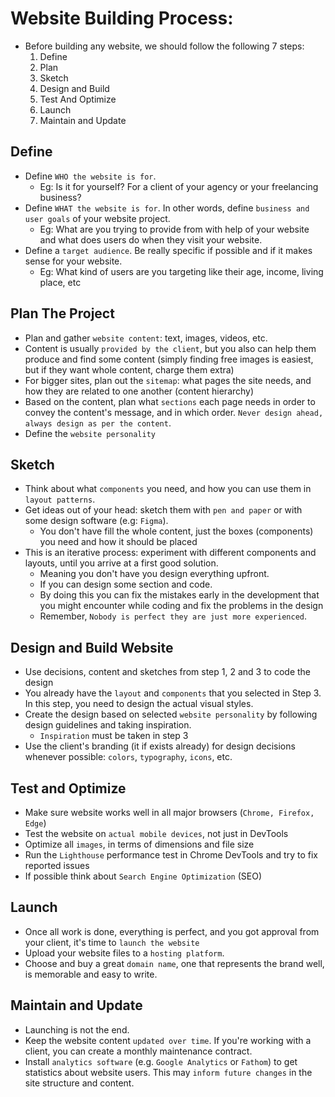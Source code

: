 # Website Building Process:

- Before building any website, we should follow the following 7 steps:
  1. Define
  2. Plan
  3. Sketch
  4. Design and Build
  5. Test And Optimize
  6. Launch
  7. Maintain and Update

## Define

- Define `WHO the website is for`.
  - Eg: Is it for yourself? For a client of your agency or your freelancing business?
- Define `WHAT the website is for`. In other words, define `business and user goals` of your website project.
  - Eg: What are you trying to provide from with help of your website and what does users do when they visit your website.
- Define a `target audience`. Be really specific if possible and if it makes sense for your website.
  - Eg: What kind of users are you targeting like their age, income, living place, etc

## Plan The Project

- Plan and gather `website content`: text, images, videos, etc.
- Content is usually `provided by the client`, but you also can help them produce and find some content (simply finding free images is easiest, but if they want whole content, charge them extra)
- For bigger sites, plan out the `sitemap`: what pages the site needs, and how they are related to one another (content hierarchy)
- Based on the content, plan what `sections` each page needs in order to convey the content's message, and in which order. `Never design ahead, always design as per the content`.
- Define the `website personality`

## Sketch

- Think about what `components` you need, and how you can use them in `layout patterns`.
- Get ideas out of your head: sketch them with `pen and paper` or with some design software (e.g: `Figma`).
  - You don't have fill the whole content, just the boxes (components) you need and how it should be placed
- This is an iterative process: experiment with different components and layouts, until you arrive at a first good solution.
  - Meaning you don't have you design everything upfront.
  - If you can design some section and code.
  - By doing this you can fix the mistakes early in the development that you might encounter while coding and fix the problems in the design
  - Remember, `Nobody is perfect they are just more experienced`.

## Design and Build Website

- Use decisions, content and sketches from step 1, 2 and 3 to code the design
- You already have the `layout` and `components` that you selected in Step 3. In this step, you need to design the actual visual styles.
- Create the design based on selected `website personality` by following design guidelines and taking inspiration.
  - `Inspiration` must be taken in step 3
- Use the client's branding (it if exists already) for design decisions whenever possible: `colors`, `typography`, `icons`, etc.

## Test and Optimize

- Make sure website works well in all major browsers (`Chrome, Firefox, Edge`)
- Test the website on `actual mobile devices`, not just in DevTools
- Optimize all `images`, in terms of dimensions and file size
- Run the `Lighthouse` performance test in Chrome DevTools and try to fix reported issues
- If possible think about `Search Engine Optimization` (SEO)

## Launch

- Once all work is done, everything is perfect, and you got approval from your client, it's time to `launch the website`
- Upload your website files to a `hosting platform`.
- Choose and buy a great `domain name`, one that represents the brand well, is memorable and easy to write.

## Maintain and Update

- Launching is not the end.
- Keep the website content `updated over time`. If you're working with a client, you can create a monthly maintenance contract.
- Install `analytics software` (e.g. `Google Analytics` or `Fathom`) to get statistics about website users. This may `inform future changes` in the site structure and content.
